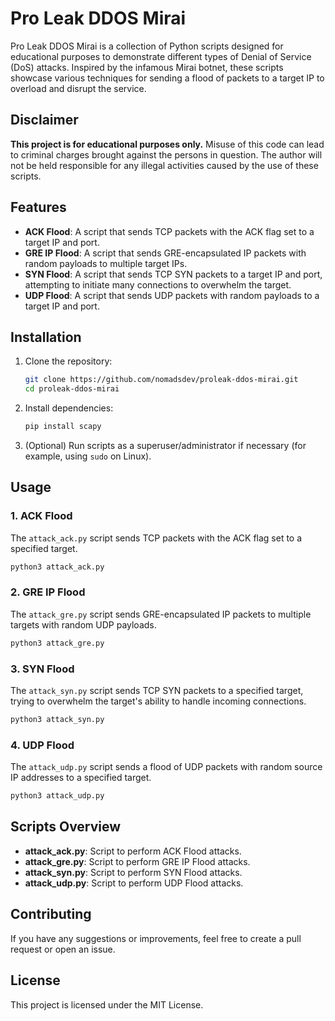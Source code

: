 # Pro Leak DDOS Mirai

Pro Leak DDOS Mirai is a collection of Python scripts designed for educational purposes to demonstrate different types of Denial of Service (DoS) attacks. Inspired by the infamous Mirai botnet, these scripts showcase various techniques for sending a flood of packets to a target IP to overload and disrupt the service.

## Disclaimer

**This project is for educational purposes only.** Misuse of this code can lead to criminal charges brought against the persons in question. The author will not be held responsible for any illegal activities caused by the use of these scripts.

## Features

- **ACK Flood**: A script that sends TCP packets with the ACK flag set to a target IP and port.
- **GRE IP Flood**: A script that sends GRE-encapsulated IP packets with random payloads to multiple target IPs.
- **SYN Flood**: A script that sends TCP SYN packets to a target IP and port, attempting to initiate many connections to overwhelm the target.
- **UDP Flood**: A script that sends UDP packets with random payloads to a target IP and port.

## Installation

1. Clone the repository:

   ```bash
   git clone https://github.com/nomadsdev/proleak-ddos-mirai.git
   cd proleak-ddos-mirai
   ```

2. Install dependencies:

   ```bash
   pip install scapy
   ```

3. (Optional) Run scripts as a superuser/administrator if necessary (for example, using `sudo` on Linux).

## Usage

### 1. ACK Flood

The `attack_ack.py` script sends TCP packets with the ACK flag set to a specified target.

```bash
python3 attack_ack.py
```

### 2. GRE IP Flood

The `attack_gre.py` script sends GRE-encapsulated IP packets to multiple targets with random UDP payloads.

```bash
python3 attack_gre.py
```

### 3. SYN Flood

The `attack_syn.py` script sends TCP SYN packets to a specified target, trying to overwhelm the target's ability to handle incoming connections.

```bash
python3 attack_syn.py
```

### 4. UDP Flood

The `attack_udp.py` script sends a flood of UDP packets with random source IP addresses to a specified target.

```bash
python3 attack_udp.py
```

## Scripts Overview

- **attack_ack.py**: Script to perform ACK Flood attacks.
- **attack_gre.py**: Script to perform GRE IP Flood attacks.
- **attack_syn.py**: Script to perform SYN Flood attacks.
- **attack_udp.py**: Script to perform UDP Flood attacks.

## Contributing

If you have any suggestions or improvements, feel free to create a pull request or open an issue.

## License

This project is licensed under the MIT License.
